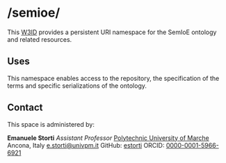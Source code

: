 # /semioe/
This [W3ID](https://w3id.org/) provides a persistent URI namespace for the SemIoE ontology and related resources.

## Uses
This namespace enables access to the repository, the specification of the terms and specific serializations of the ontology.

## Contact
This space is administered by:

**Emanuele Storti**
*Assistant Professor*
[Polytechnic University of Marche](https://www.univpm.it)
Ancona, Italy 
<e.storti@univpm.it>
GitHub: [estorti](https://github.com/estorti)
ORCID: [0000-0001-5966-6921](https://orcid.org/0000-0001-5966-6921)

